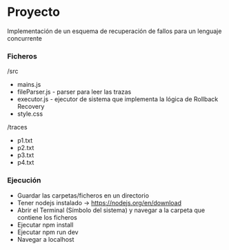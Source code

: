 # Proyecto

Implementación de un esquema de recuperación de fallos para un lenguaje concurrente

### Ficheros

/src
* mains.js
* fileParser.js - parser para leer las trazas
* executor.js - ejecutor de sistema que implementa la lógica de Rollback Recovery
* style.css

/traces
* p1.txt
* p2.txt
* p3.txt
* p4.txt

### Ejecución

* Guardar las carpetas/ficheros en un directorio
* Tener nodejs instalado -> https://nodejs.org/en/download
* Abrir el Terminal (Símbolo del sistema) y navegar a la carpeta que contiene los ficheros
* Ejecutar npm install
* Ejecutar npm run dev
* Navegar a localhost
